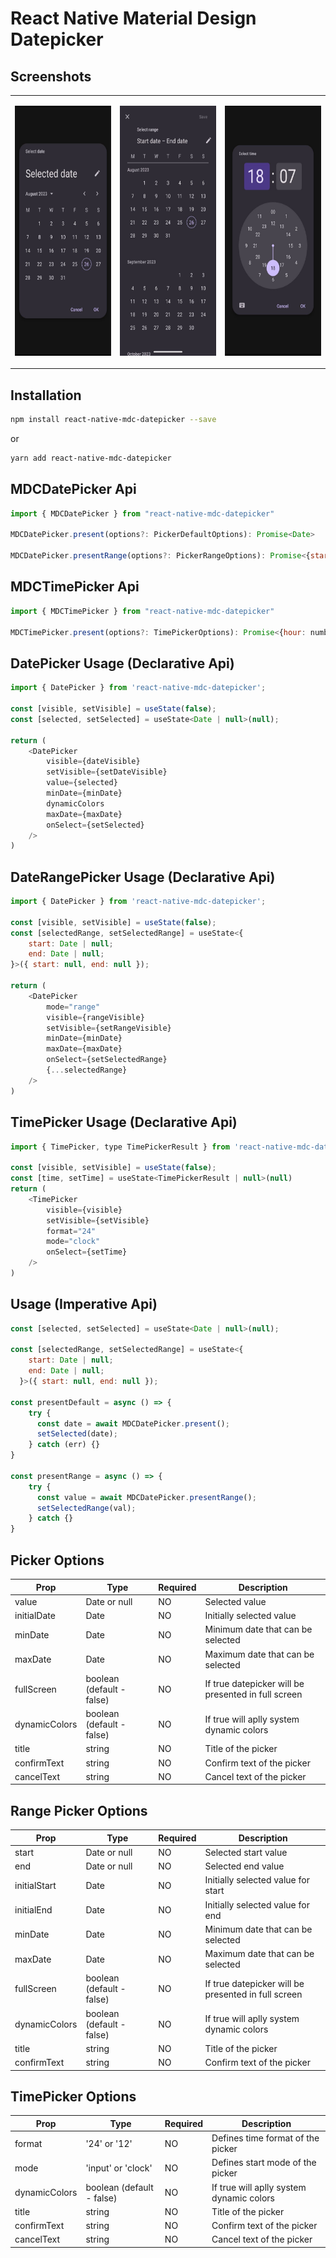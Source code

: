 # React Native Material Design Datepicker

## Screenshots
<table>
  <tr>
    <td><p align="center"><img src="./docs/images/mdc-datepicker-default.jpg" width="200" height="400"/></p></td>
    <td><p align="center"><img src="./docs/images/mdc-datepicker-range.jpg" width="200" height="400"/></p></td>
    <td><p align="center"><img src="./docs/images/mdc-timepicker.jpg" width="200" height="400"/></p></td>
  </tr>
</table>

## Installation

```bash
npm install react-native-mdc-datepicker --save
```
or
```bash
yarn add react-native-mdc-datepicker
```

## MDCDatePicker Api

```js
import { MDCDatePicker } from "react-native-mdc-datepicker"

MDCDatePicker.present(options?: PickerDefaultOptions): Promise<Date>

MDCDatePicker.presentRange(options?: PickerRangeOptions): Promise<{start: Date, end: Date}>
```

## MDCTimePicker Api

```js
import { MDCTimePicker } from "react-native-mdc-datepicker"

MDCTimePicker.present(options?: TimePickerOptions): Promise<{hour: number, minute: number}>

```

## DatePicker Usage (Declarative Api)
```js
import { DatePicker } from 'react-native-mdc-datepicker';

const [visible, setVisible] = useState(false);
const [selected, setSelected] = useState<Date | null>(null);

return (
    <DatePicker
        visible={dateVisible}
        setVisible={setDateVisible}
        value={selected}
        minDate={minDate}
        dynamicColors
        maxDate={maxDate}
        onSelect={setSelected}
    />
)
```
## DateRangePicker Usage (Declarative Api)
```js
import { DatePicker } from 'react-native-mdc-datepicker';

const [visible, setVisible] = useState(false);
const [selectedRange, setSelectedRange] = useState<{
    start: Date | null;
    end: Date | null;
}>({ start: null, end: null });

return (
    <DatePicker
        mode="range"
        visible={rangeVisible}
        setVisible={setRangeVisible}
        minDate={minDate}
        maxDate={maxDate}
        onSelect={setSelectedRange}
        {...selectedRange}
    />
)
```

## TimePicker Usage (Declarative Api)
```js
import { TimePicker, type TimePickerResult } from 'react-native-mdc-datepicker';

const [visible, setVisible] = useState(false);
const [time, setTime] = useState<TimePickerResult | null>(null)
return (
    <TimePicker
        visible={visible}
        setVisible={setVisible}
        format="24"
        mode="clock"
        onSelect={setTime}
    />
)
```

## Usage (Imperative Api)
```js
const [selected, setSelected] = useState<Date | null>(null);

const [selectedRange, setSelectedRange] = useState<{
    start: Date | null;
    end: Date | null;
  }>({ start: null, end: null });

const presentDefault = async () => {
    try {
      const date = await MDCDatePicker.present();
      setSelected(date);
    } catch (err) {}
}

const presentRange = async () => {
    try {
      const value = await MDCDatePicker.presentRange();
      setSelectedRange(val);
    } catch {}
}

```


## Picker Options
| Prop | Type | Required | Description |
| --- | --- | --- | ---
| value | Date or null | NO | Selected value
| initialDate | Date | NO | Initially selected value
| minDate | Date | NO | Minimum date that can be selected
| maxDate | Date | NO | Maximum date that can be selected
| fullScreen | boolean (default - false) | NO | If true datepicker will be presented in full screen
| dynamicColors | boolean (default - false) | NO | If true will aplly system dynamic colors
| title | string | NO | Title of the picker
| confirmText | string | NO | Confirm text of the picker
| cancelText | string | NO | Cancel text of the picker

## Range Picker Options
| Prop | Type | Required | Description |
| --- | --- | --- | ---
| start | Date or null | NO | Selected start value
| end | Date or null | NO | Selected end value
| initialStart | Date | NO | Initially selected value for start
| initialEnd | Date | NO | Initially selected value for end
| minDate | Date | NO | Minimum date that can be selected
| maxDate | Date | NO | Maximum date that can be selected
| fullScreen | boolean (default - false) | NO | If true datepicker will be presented in full screen
| dynamicColors | boolean (default - false) | NO | If true will aplly system dynamic colors
| title | string | NO | Title of the picker
| confirmText | string | NO | Confirm text of the picker


## TimePicker Options

| Prop | Type | Required | Description |
| --- | --- | --- | ---
| format | '24' or '12' | NO | Defines time format of the picker
| mode | 'input' or 'clock' | NO | Defines start mode of the picker
| dynamicColors | boolean (default - false) | NO | If true will aplly system dynamic colors
| title | string | NO | Title of the picker
| confirmText | string | NO | Confirm text of the picker
| cancelText | string | NO | Cancel text of the picker






